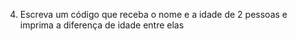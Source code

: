4. Escreva um código que receba o nome e a idade de 2 pessoas e imprima a diferença de idade entre elas